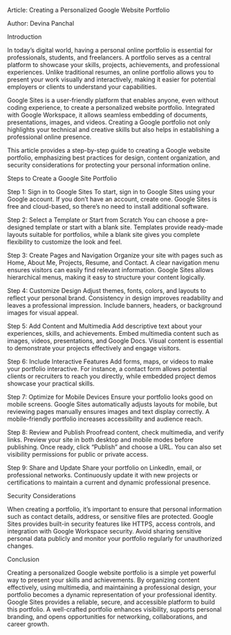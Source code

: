 Article: Creating a Personalized Google Website Portfolio

Author: Devina Panchal

Introduction

In today’s digital world, having a personal online portfolio is essential for professionals, students, and freelancers. A portfolio serves as a central platform to showcase your skills, projects, achievements, and professional experiences. Unlike traditional resumes, an online portfolio allows you to present your work visually and interactively, making it easier for potential employers or clients to understand your capabilities.

Google Sites is a user-friendly platform that enables anyone, even without coding experience, to create a personalized website portfolio. Integrated with Google Workspace, it allows seamless embedding of documents, presentations, images, and videos. Creating a Google portfolio not only highlights your technical and creative skills but also helps in establishing a professional online presence.

This article provides a step-by-step guide to creating a Google website portfolio, emphasizing best practices for design, content organization, and security considerations for protecting your personal information online.

Steps to Create a Google Site Portfolio

Step 1: Sign in to Google Sites
To start, sign in to Google Sites using your Google account. If you don’t have an account, create one. Google Sites is free and cloud-based, so there’s no need to install additional software.

Step 2: Select a Template or Start from Scratch
You can choose a pre-designed template or start with a blank site. Templates provide ready-made layouts suitable for portfolios, while a blank site gives you complete flexibility to customize the look and feel.

Step 3: Create Pages and Navigation
Organize your site with pages such as Home, About Me, Projects, Resume, and Contact. A clear navigation menu ensures visitors can easily find relevant information. Google Sites allows hierarchical menus, making it easy to structure your content logically.

Step 4: Customize Design
Adjust themes, fonts, colors, and layouts to reflect your personal brand. Consistency in design improves readability and leaves a professional impression. Include banners, headers, or background images for visual appeal.

Step 5: Add Content and Multimedia
Add descriptive text about your experiences, skills, and achievements. Embed multimedia content such as images, videos, presentations, and Google Docs. Visual content is essential to demonstrate your projects effectively and engage visitors.

Step 6: Include Interactive Features
Add forms, maps, or videos to make your portfolio interactive. For instance, a contact form allows potential clients or recruiters to reach you directly, while embedded project demos showcase your practical skills.

Step 7: Optimize for Mobile Devices
Ensure your portfolio looks good on mobile screens. Google Sites automatically adjusts layouts for mobile, but reviewing pages manually ensures images and text display correctly. A mobile-friendly portfolio increases accessibility and audience reach.

Step 8: Review and Publish
Proofread content, check multimedia, and verify links. Preview your site in both desktop and mobile modes before publishing. Once ready, click “Publish” and choose a URL. You can also set visibility permissions for public or private access.

Step 9: Share and Update
Share your portfolio on LinkedIn, email, or professional networks. Continuously update it with new projects or certifications to maintain a current and dynamic professional presence.

Security Considerations

When creating a portfolio, it’s important to ensure that personal information such as contact details, address, or sensitive files are protected. Google Sites provides built-in security features like HTTPS, access controls, and integration with Google Workspace security. Avoid sharing sensitive personal data publicly and monitor your portfolio regularly for unauthorized changes.

Conclusion

Creating a personalized Google website portfolio is a simple yet powerful way to present your skills and achievements. By organizing content effectively, using multimedia, and maintaining a professional design, your portfolio becomes a dynamic representation of your professional identity. Google Sites provides a reliable, secure, and accessible platform to build this portfolio. A well-crafted portfolio enhances visibility, supports personal branding, and opens opportunities for networking, collaborations, and career growth.
